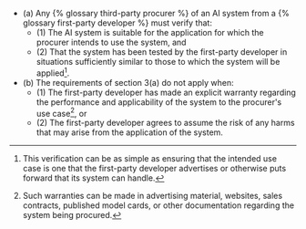 * (a) Any {% glossary third-party procurer %} of an AI system from a {% glossary first-party developer %} must verify that:
  * (1) The AI system is suitable for the application for which the procurer intends to use the system, and
  * (2) That the system has been tested by the first-party developer in situations sufficiently similar to those to which the system will be applied[^test-note].
* (b) The requirements of section 3(a) do not apply when:
  * (1) The first-party developer has made an explicit warranty regarding the performance and applicability of the system to the procurer's use case[^warranty-note], or
  * (2) The first-party developer agrees to assume the risk of any harms that may arise from the application of the system. 

[^test-note]: This verification can be as simple as ensuring that the intended use case is one that the first-party developer advertises or otherwise puts forward that its system can handle. 

[^warranty-note]: Such warranties can be made in advertising material, websites, sales contracts, published model cards, or other documentation regarding the system being procured. 




